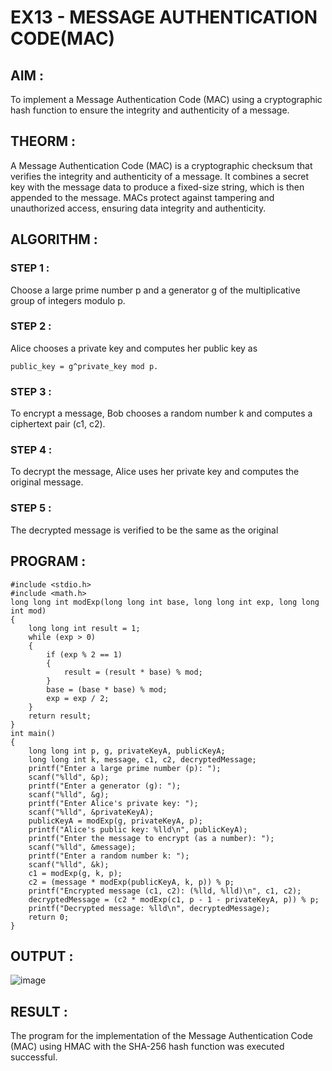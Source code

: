 # EX13 - MESSAGE AUTHENTICATION CODE(MAC)
## AIM :
To implement a Message Authentication Code (MAC) using a cryptographic hash function to ensure the integrity and authenticity of a message.
## THEORM :
A Message Authentication Code (MAC) is a cryptographic checksum that verifies the integrity and authenticity of a message. It combines a secret key with the message data to produce a fixed-size string, which is then appended to the message. MACs protect against tampering and unauthorized access, ensuring data integrity and authenticity.
## ALGORITHM :
### STEP 1 :
Choose a large prime number p and a generator g of the multiplicative group of integers modulo p.

### STEP 2 :
Alice chooses a private key and computes her public key as
```
public_key = g^private_key mod p.
```
### STEP 3 : 
To encrypt a message, Bob chooses a random number k and computes a ciphertext pair (c1, c2).

### STEP 4 : 
To decrypt the message, Alice uses her private key and computes the original message.

### STEP 5 : 
The decrypted message is verified to be the same as the original

## PROGRAM :
```
#include <stdio.h>
#include <math.h>
long long int modExp(long long int base, long long int exp, long long int mod) 
{
    long long int result = 1;
    while (exp > 0) 
    {
        if (exp % 2 == 1) 
        {
            result = (result * base) % mod;
        }
        base = (base * base) % mod;
        exp = exp / 2;
    }
    return result;
}
int main() 
{
    long long int p, g, privateKeyA, publicKeyA;
    long long int k, message, c1, c2, decryptedMessage;
    printf("Enter a large prime number (p): ");
    scanf("%lld", &p);
    printf("Enter a generator (g): ");
    scanf("%lld", &g);
    printf("Enter Alice's private key: ");
    scanf("%lld", &privateKeyA);
    publicKeyA = modExp(g, privateKeyA, p);
    printf("Alice's public key: %lld\n", publicKeyA);
    printf("Enter the message to encrypt (as a number): ");
    scanf("%lld", &message);
    printf("Enter a random number k: ");
    scanf("%lld", &k);
    c1 = modExp(g, k, p);
    c2 = (message * modExp(publicKeyA, k, p)) % p;
    printf("Encrypted message (c1, c2): (%lld, %lld)\n", c1, c2);
    decryptedMessage = (c2 * modExp(c1, p - 1 - privateKeyA, p)) % p;
    printf("Decrypted message: %lld\n", decryptedMessage);
    return 0;
}
```
## OUTPUT :

![image](https://github.com/user-attachments/assets/5f9caa4a-47ad-4277-af6f-124ca3768e7b)

## RESULT :
The program for the implementation of the Message Authentication Code (MAC) using HMAC with the SHA-256 hash function was executed successful. 
